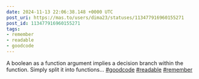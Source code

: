 ```yaml
---
date: 2024-11-13 22:06:38.148 +0000 UTC
post_uri: https://mas.to/users/dima23/statuses/113477916960155271
post_id: 113477916960155271
tags:
- remember
- readable
- goodcode
---
```

A boolean as a function argument implies a decision branch within the function. Simply split it into functions… [#goodcode](https://mas.to/tags/goodcode) [#readable](https://mas.to/tags/readable) [#remember](https://mas.to/tags/remember)


